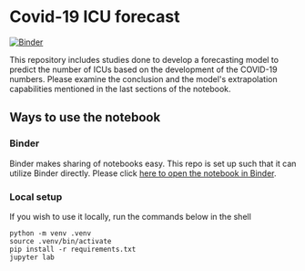 # Covid-19 ICU forecast

[![Binder](https://mybinder.org/badge_logo.svg)](https://mybinder.org/v2/gh/ahelm/covid19-icu-forecasting/HEAD)

This repository includes studies done to develop a forecasting model to predict
the number of ICUs based on the development of the COVID-19 numbers. Please
examine the conclusion and the model's extrapolation capabilities mentioned in
the last sections of the notebook.

## Ways to use the notebook

### Binder

Binder makes sharing of notebooks easy. This repo is set up such that it can
utilize Binder directly. Please click
[here to open the notebook in Binder](https://mybinder.org/v2/gh/ahelm/covid19-icu-forecasting/HEAD).

### Local setup

If you wish to use it locally, run the commands below in the shell

```shell
python -m venv .venv
source .venv/bin/activate
pip install -r requirements.txt
jupyter lab
```
